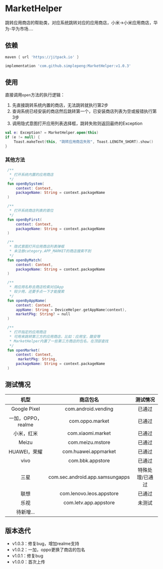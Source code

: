 # MarketHelper

跳转应用商店的帮助类，对应系统跳转对应的应用商店，小米->小米应用商店，华为-华为市场....

## 依赖

```groovy
maven { url 'https://jitpack.io' }
```

```groovy
implementation 'com.github.simplepeng:MarketHelper:v1.0.3'
```

## 使用

直接调用`open`方法的执行逻辑：

1. 先直接跳转系统内置的商店，无法跳转就执行第2步
2. 查询系统已经安装的商店然后跳转第一个，已安装商店列表为空或报错执行第3步
3. 调用隐式意图打开应用列表选择框，跳转失败则返回最终的Exception

```kotlin
val e: Exception? = MarketHelper.open(this)
if (e != null) {
    Toast.makeText(this, "跳转应用商店失败", Toast.LENGTH_SHORT).show()
}
```

### 其他方法

```kotlin
 /**
  * 打开系统内置的应用商店
  */
 fun openBySystem(
     context: Context,
     packageName: String = context.packageName
 )

 /**
  * 打开系统商店列表的首位
  */
 fun openByFirst(
     context: Context,
     packageName: String = context.packageName
 )

 /**
  * 隐式意图打开应用商店列表弹框
  * 未注册category.APP_MARKET的商店搜索不到
  */
 fun openByMatch(
     context: Context,
     packageName: String = context.packageName
 )

 /**
  * 用应用名称去商店检索对应App
  * 较少用，还要手点一下才能搜索
  */
 fun openByAppName(
     context: Context,
     appName: String = DeviceHelper.getAppName(context),
     marketPkg: String? = null
 )

 /**
  * 打开指定的应用商店
  * 可用来跳转第三方的应用商店，比如：应用宝，酷安等
  * MarketHelper内置了一些第三方商店的包名，在顶部查找
  */
 fun openMarket(
     context: Context,
  	  marketPkg: String,
     packageName: String = context.packageName
 )
```

## 测试情况

|        机型        |            商店包名             |    测试情况     |
| :----------------: | :-----------------------------: | :-------------: |
|    Google Pixel    |       com.android.vending       |     已通过      |
| 一加，OPPO，realme |         com.oppo.market         |     已通过      |
|     小米，红米     |        com.xiaomi.market        |     已通过      |
|       Meizu        |        com.meizu.mstore         |     已通过      |
|    HUAWEI，荣耀    |      com.huawei.appmarket       |     已通过      |
|        vivo        |        com.bbk.appstore         |     已通过      |
|        三星        | com.sec.android.app.samsungapps | 特殊处理/已通过 |
|        联想        |    com.lenovo.leos.appstore     |     已通过      |
|        乐视        |      com.letv.app.appstore      |     未测试      |
|     待新增...      |                                 |                 |

## 版本迭代

* v1.0.3：修复bug，增加realme支持
* v1.0.2：一加，oppo更换了商店的包名
* v1.0.1：修复bug
* v1.0.0：首次上传